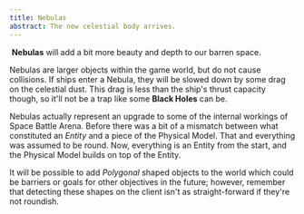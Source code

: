 ```yaml
---
title: Nebulas
abstract: The new celestial body arrives.
---
```


<img src="@(Context.Settings[Keys.LinkRoot])/img/obj/Nebula.png" alt="" class="left"/> **Nebulas** will add a bit more beauty and depth to our barren space.

Nebulas are larger objects within the game world, but do not cause collisions.  If ships enter a Nebula, they will be slowed down by some drag on the celestial dust.  This drag is less than the ship's thrust capacity though, so it'll not be a trap like some **Black Holes** can be.

Nebulas actually represent an upgrade to some of the internal workings of Space Battle Arena.  Before there was a bit of a mismatch between what constituted an *Entity* and a piece of the Physical Model.  That and everything was assumed to be round.  Now, everything is an Entity from the start, and the Physical Model builds on top of the Entity.

It will be possible to add *Polygonal* shaped objects to the world which could be barriers or goals for other objectives in the future; however, remember that detecting these shapes on the client isn't as straight-forward if they're not roundish.

